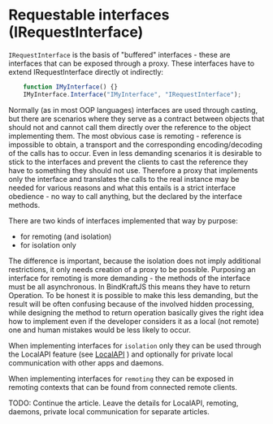 # Requestable interfaces (IRequestInterface)

`IRequestInterface` is the basis of "buffered" interfaces - these are interfaces that can be exposed through a proxy. These interfaces have to extend IRequestInterface directly ot indirectly:

```Javascript
    function IMyInterface() {}
    IMyInterface.Interface("IMyInterface", "IRequestInterface");
```

Normally (as in most OOP languages) interfaces are used through casting, but there are scenarios where they serve as a contract between objects that should not and cannot call them directly over the reference to the object implementing them. The most obvious case is remoting - reference is impossible to obtain, a transport and the corresponding encoding/decoding of the calls has to occur. Even in less demanding scenarios it is desirable to stick to the interfaces and prevent the clients to cast the reference they have to something they should not use. Therefore a proxy that implements only the interface and translates the calls to the real instance may be needed for various reasons and what this entails is a strict interface obedience - no way to call anything, but the declared by the interface methods.

There are two kinds of interfaces implemented that way by purpose:
- for remoting (and isolation)
- for isolation only

The difference is important, because the isolation does not imply additional restrictions, it only needs creation of a proxy to be possible. Purposing an interface for remoting is more demanding - the methods of the interface must be all asynchronous. In BindKraftJS this means they have to return Operation. To be honest it is possible to make this less demanding, but the result will be often confusing because of the involved hidden processing, while designing the method to return operation basically gives the right idea how to implement even if the developer considers it as a local (not remote) one and human mistakes would be less likely to occur.

When implementing interfaces for `isolation` only they can be used through the LocalAPI feature (see [LocalAPI](LocalAPI.md) ) and optionally for private local communication with other apps and daemons.

When implementing interfaces for `remoting` they can be exposed in remoting contexts that can be found from connected remote clients.

TODO: Continue the article. Leave the details for LocalAPI, remoting, daemons, private local communication for separate articles.